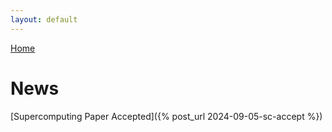 ```yaml
---
layout: default
---
```


[Home](./)

# News

[Supercomputing Paper Accepted]({% post_url 2024-09-05-sc-accept %})

